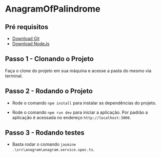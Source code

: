 # AnagramOfPalindrome

## Pré requisitos

- [Download Git](https://git-scm.com/downloads)
- [Download NodeJs](https://nodejs.org/en/download/)

## Passo 1 - Clonando o Projeto

Faça o clone do projeto em sua máquina e acesse a pasta do mesmo via terminal.

## Passo 2 - Rodando o Projeto

- Rode o comando `npm install` para instalar as dependências do projeto.

- Rode o comando `npm run dev` para iniciar a aplicação. Por padrão a aplicação é acessada no endereço `http://localhost:3000`.


## Passo 3 - Rodando testes

- Basta rodar o comando `jasmine .\src\anagram\anagram.service.spec.ts`.
